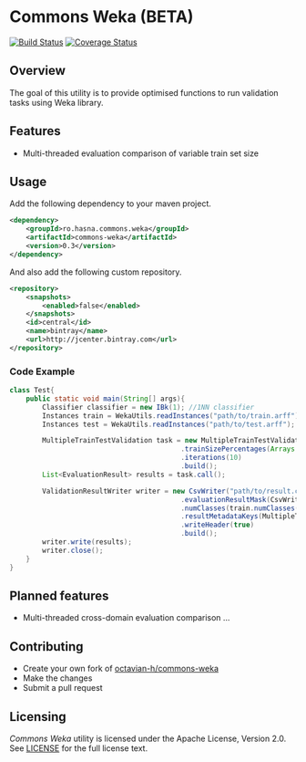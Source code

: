 # Commons Weka (BETA) #

[![Build Status](https://img.shields.io/travis/octavian-h/commons-weka/master.svg)](https://travis-ci.org/octavian-h/commons-weka)
[![Coverage Status](https://img.shields.io/coveralls/octavian-h/commons-weka/master.svg)](https://coveralls.io/github/octavian-h/commons-weka?branch=master)

## Overview ##
The goal of this utility is to provide optimised functions to run validation tasks using Weka library.

## Features ##

* Multi-threaded evaluation comparison of variable train set size

## Usage ##
Add the following dependency to your maven project.
```xml
<dependency>
    <groupId>ro.hasna.commons.weka</groupId>
    <artifactId>commons-weka</artifactId>
    <version>0.3</version>
</dependency>
```

And also add the following custom repository.
```xml
<repository>
    <snapshots>
        <enabled>false</enabled>
    </snapshots>
    <id>central</id>
    <name>bintray</name>
    <url>http://jcenter.bintray.com</url>
</repository>
```

### Code Example ###

```java
class Test{
    public static void main(String[] args){
        Classifier classifier = new IBk(1); //1NN classifier
        Instances train = WekaUtils.readInstances("path/to/train.arff");
        Instances test = WekaUtils.readInstances("path/to/test.arff");

        MultipleTrainTestValidation task = new MultipleTrainTestValidation.Builder(classifier, train, test)
                                          .trainSizePercentages(Arrays.asList(0.6, 0.7, 0.8))
                                          .iterations(10)
                                          .build();
        List<EvaluationResult> results = task.call();

        ValidationResultWriter writer = new CsvWriter("path/to/result.csv")
                                          .evaluationResultMask(CsvWriter.CONFUSION_MATRIX)
                                          .numClasses(train.numClasses())
                                          .resultMetadataKeys(MultipleTrainTestValidation.RESULT_METADATA_KEYS)
                                          .writeHeader(true)
                                          .build();
        writer.write(results);
        writer.close();
    }
}
```
## Planned features ##

* Multi-threaded cross-domain evaluation comparison ...

## Contributing ##

* Create your own fork of [octavian-h/commons-weka](https://github.com/octavian-h/commons-weka)
* Make the changes
* Submit a pull request

## Licensing ##
_Commons Weka_ utility is licensed under the Apache License, Version 2.0.
See [LICENSE](LICENSE.txt) for the full license text. 
